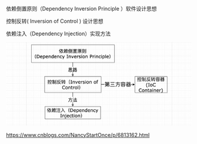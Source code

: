 依赖倒置原则（Dependency Inversion Principle ）软件设计思想

控制反转( Inversion of Control ) 设计思想

依赖注入（Dependency Injection）实现方法

![img](assets/v2-ee924f8693cff51785ad6637ac5b21c1_hd.png) 



https://www.cnblogs.com/NancyStartOnce/p/6813162.html